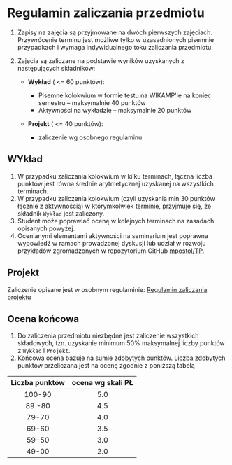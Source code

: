 # Regulamin zaliczania przedmiotu

1. Zapisy na zajęcia są przyjmowane na dwóch pierwszych zajęciach. Przywrócenie terminu jest możliwe tylko w uzasadnionych pisemnie przypadkach i wymaga indywidualnego toku zaliczania przedmiotu.
1. Zajęcia są zaliczane na podstawie wyników uzyskanych z następujących składników:

   - **Wykład** ( <= 60 punktów):
     - Pisemne kolokwium w formie testu na WIKAMP'ie na koniec semestru – maksymalnie 40 punktów
     - Aktywności na wykładzie – maksymalnie 20 punktów

   - **Projekt** ( <= 40 punktów):
      - zaliczenie wg osobnego regulaminu
  
## WYkład

1. W przypadku zaliczania kolokwium w kilku terminach, łączna liczba punktów jest równa średnie arytmetycznej uzyskanej na wszystkich terminach.
1. W przypadku zaliczenia kolokwium (czyli uzyskania min 30 punktów łącznie z aktywnością) w którymkolwiek terminie, przyjmuje się, że składnik `Wykład` jest zaliczony.
1. Student może poprawiać ocenę w kolejnych terminach na zasadach opisanych powyżej.
1. Ocenianymi elementami aktywności na seminarium jest poprawna wypowiedź w ramach prowadzonej dyskusji lub udział w rozwoju przykładów zgromadzonych w repozytorium GitHub [mpostol/TP](https://github.com/mpostol/TP).

## Projekt

Zaliczenie opisane jest w osobnym regulaminie: [Regulamin zaliczania projektu](https://ftims.edu.p.lodz.pl/mod/page/view.php?id=70785)

## Ocena końcowa

1. Do zaliczenia przedmiotu niezbędne jest zaliczenie wszystkich składowych, tzn. uzyskanie minimum 50% maksymalnej liczby punktów z `Wykład` i `Projekt`.
1. Końcowa ocena bazuje na sumie zdobytych punktów. Liczba zdobytych punktów przeliczana jest na ocenę zgodnie z poniższą tabelą

| Liczba punktów | ocena wg skali PŁ |
| :------------: | :---------------: |
|     100-90     |        5.0        |
|     89 -80     |        4.5        |
|     79-70      |        4.0        |
|     69-60      |        3.5        |
|     59-50      |        3.0        |
|     49-00      |        2.0        |
